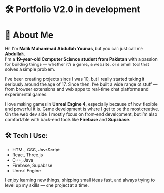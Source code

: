 # 🛠️ **Portfolio V2.0 in development**
# 👋 About Me

Hi! I'm **Malik Muhammad Abdullah Younas**, but you can just call me **Abdullah**.  
I'm a **19-year-old Computer Science student from Pakistan** with a passion for building things — whether it’s a game, a website, or a small tool that solves a simple problem.

I've been creating projects since I was 10, but I really started taking it seriously around the age of 17. Since then, I’ve built a wide range of stuff — from browser extensions and web apps to real-time chat platforms and experimental games.

I love making games in **Unreal Engine 4**, especially because of how flexible and powerful it is. Game development is where I get to be the most creative.  
On the web dev side, I mostly focus on front-end development, but I’m also comfortable with back-end tools like **Firebase** and **Supabase**.

## 🛠 Tech I Use:
- HTML, CSS, JavaScript  
- React, Three.js  
- C++, Java  
- Firebase, Supabase  
- Unreal Engine

I enjoy learning new things, shipping small ideas fast, and always trying to level up my skills — one project at a time.
